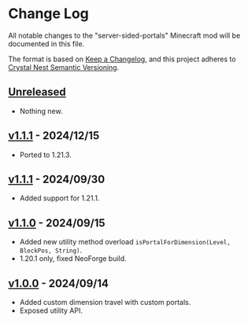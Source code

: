 # Change Log

All notable changes to the "server-sided-portals" Minecraft mod will be documented in this file.

The format is based on [Keep a Changelog](https://keepachangelog.com/en/1.0.0/),
and this project adheres to [Crystal Nest Semantic Versioning](https://crystalnest.it/#/versioning).

## [Unreleased]

- Nothing new.

## [v1.1.1] - 2024/12/15

- Ported to 1.21.3.

## [v1.1.1] - 2024/09/30

- Added support for 1.21.1.

## [v1.1.0] - 2024/09/15

- Added new utility method overload `isPortalForDimension(Level, BlockPos, String)`.
- 1.20.1 only, fixed NeoForge build.

## [v1.0.0] - 2024/09/14

- Added custom dimension travel with custom portals.
- Exposed utility API.

[Unreleased]: https://github.com/crystal-nest/server-sided-portals
[README]: https://github.com/crystal-nest/server-sided-portals#readme

[v1.1.1]: https://github.com/crystal-nest/server-sided-portals/releases?q=1.1.1
[v1.1.0]: https://github.com/crystal-nest/server-sided-portals/releases?q=1.1.0
[v1.0.0]: https://github.com/crystal-nest/server-sided-portals/releases?q=1.0.0
